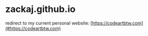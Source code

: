 # zackaj.github.io

redirect to my current personal website: [https://codeartbtw.com](#https://codeartbtw.com)
